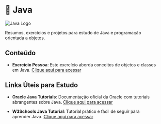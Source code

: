 # 🔵 Java  

![Java Logo](https://upload.wikimedia.org/wikipedia/en/3/30/Java_programming_language_logo.svg)

Resumos, exercícios e projetos para estudo de Java e programação orientada a objetos.

## Conteúdo

- **Exercício Pessoa**: Este exercício aborda conceitos de objetos e classes em Java. [Clique aqui para acessar](https://github.com/gbielgbr/Java/blob/main/ObjetosEclasses.java)

## Links Úteis para Estudo

- **Oracle Java Tutorials**: Documentação oficial da Oracle com tutoriais abrangentes sobre Java. [Clique aqui para acessar](https://docs.oracle.com/javase/tutorial/)

- **W3Schools Java Tutorial**: Tutorial prático e fácil de seguir para aprender Java. [Clique aqui para acessar](https://www.w3schools.com/java/)